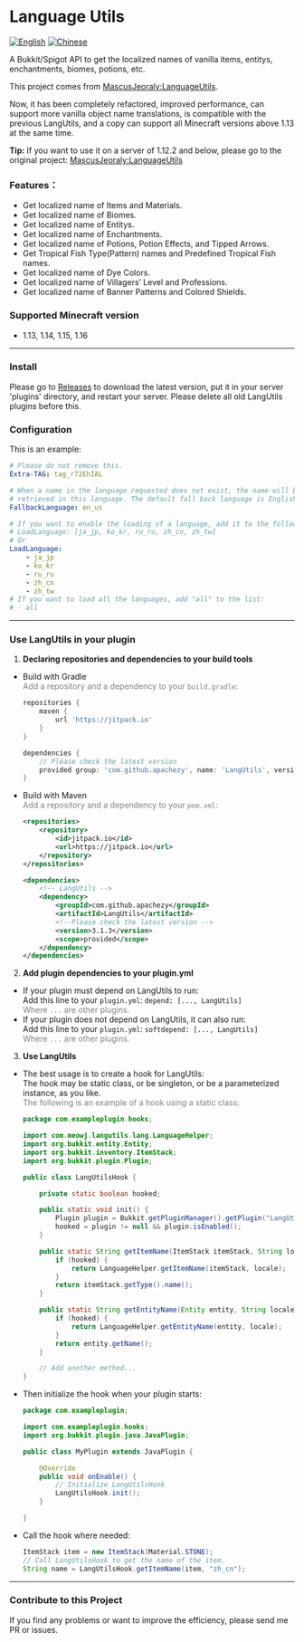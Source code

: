 Language Utils
==============
[![English](https://img.shields.io/badge/Lang-English-blue)](README.md) [![Chinese](https://img.shields.io/badge/语言-简体中文-green)](README_CN.md)

A Bukkit/Spigot API to get the localized names of vanilla items, entitys, enchantments, biomes, potions, etc.

This project comes from [MascusJeoraly:LanguageUtils][Original].

Now, it has been completely refactored, improved performance, can support more vanilla object name translations, is
compatible with the previous LangUtils, and a copy can support all Minecraft versions above 1.13 at the same time.

**Tip:** If you want to use it on a server of 1.12.2 and below, please go to the original
project: [MascusJeoraly:LanguageUtils][Original]

### Features：

* Get localized name of Items and Materials.
* Get localized name of Biomes.
* Get localized name of Entitys.
* Get localized name of Enchantments.
* Get localized name of Potions, Potion Effects, and Tipped Arrows.
* Get Tropical Fish Type(Pattern) names and Predefined Tropical Fish names.
* Get localized name of Dye Colors.
* Get localized name of Villagers’ Level and Professions.
* Get localized name of Banner Patterns and Colored Shields.

### Supported Minecraft version

* 1.13,  1.14,  1.15,  1.16

___

### Install

Please go to [Releases](https://github.com/apachezy/LangUtils/releases) to download the latest version, put it in your
server 'plugins' directory, and restart your server. Please delete all old LangUtils plugins before this.

### Configuration

This is an example:

```yaml
# Please do not remove this.
Extra-TAG: tag_r72EhIAL

# When a name in the language requested does not exist, the name will be
# retrieved in this language. The default fall back language is English.
FallbackLanguage: en_us

# If you want to enable the loading of a language, add it to the following list
# LoadLanguage: [ja_jp, ko_kr, ru_ru, zh_cn, zh_tw]
# Or
LoadLanguage:
    - ja_jp
    - ko_kr
    - ru_ru
    - zh_cn
    - zh_tw
# If you want to load all the languages, add "all" to the list:
# - all
```

___

### Use LangUtils in your plugin

1. **Declaring repositories and dependencies to your build tools**

* Build with Gradle</br>
  <font color=gray>Add a repository and a dependency to your `build.gradle`:</font>
  ```groovy
  repositories {
      maven {
          url 'https://jitpack.io'
      }
  }
  
  dependencies {
      // Please check the latest version
      provided group: 'com.github.apachezy', name: 'LangUtils', version: '3.1.3'
  }
  ```
* Build with Maven</br>
  <font color=gray>Add a repository and a dependency to your `pom.xml`:</font>
  ```xml
  <repositories>
      <repository>
          <id>jitpack.io</id>
          <url>https://jitpack.io</url>
      </repository>
  </repositories>
  
  <dependencies>
      <!-- LangUtils -->
      <dependency>
          <groupId>com.github.apachezy</groupId>
          <artifactId>LangUtils</artifactId>
          <!--Please check the latest version -->  
          <version>3.1.3</version>
          <scope>provided</scope>
      </dependency>
  </dependencies>
  ```

2. **Add plugin dependencies to your plugin.yml**</br>

* If your plugin must depend on LangUtils to run:</br>
  Add this line to your `plugin.yml`: `depend: [..., LangUtils]`</br>
  <font color=gray>Where `...` are other plugins.</font>
* If your plugin does not depend on LangUtils, it can also run:</br>
  Add this line to your `plugin.yml`: `softdepend: [..., LangUtils]`</br>
  <font color=gray>Where `...` are other plugins.</font>

3. **Use LangUtils**</br>

* The best usage is to create a hook for LangUtils:</br>
  The hook may be static class, or be singleton, or be a parameterized instance, as you like.</br>
  <font color=gray>The following is an example of a hook using a static class:</font>
  ```java
  package com.exampleplugin.hooks;
  
  import com.meowj.langutils.lang.LanguageHelper;
  import org.bukkit.entity.Entity;
  import org.bukkit.inventory.ItemStack;
  import org.bukkit.plugin.Plugin;
  
  public class LangUtilsHook {
  
      private static boolean hooked;
  
      public static void init() {
          Plugin plugin = Bukkit.getPluginManager().getPlugin("LangUtils");
          hooked = plugin != null && plugin.isEnabled();
      }
  
      public static String getItemName(ItemStack itemStack, String locale) {
          if (hooked) {
              return LanguageHelper.getItemName(itemStack, locale);
          }
          return itemStack.getType().name();
      }
  
      public static String getEntityName(Entity entity, String locale) {
          if (hooked) {
              return LanguageHelper.getEntityName(entity, locale);
          }
          return entity.getName();
      }
  
      // Add another method...
  }
  ```
* Then initialize the hook when your plugin starts:
  ```java
  package com.exampleplugin;
  
  import com.exampleplugin.hooks;
  import org.bukkit.plugin.java.JavaPlugin;
  
  public class MyPlugin extends JavaPlugin {
  
      @Override
      public void onEnable() {
          // Initialize LangUtilsHook
          LangUtilsHook.init();
      }
  
  }
  ```
* Call the hook where needed:
  ```java
  ItemStack item = new ItemStack(Material.STONE);
  // Call LangUtilsHook to get the name of the item.
  String name = LangUtilsHook.getItemName(item, "zh_cn");
  ```

___

### Contribute to this Project

If you find any problems or want to improve the efficiency, please send me PR or issues.


[Original]: https://github.com/MascusJeoraly/LanguageUtils
